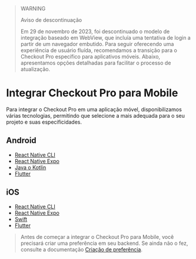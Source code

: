 > WARNING
>
> Aviso de descontinuação
> 
> Em 29 de novembro de 2023, foi descontinuado o modelo de integração baseado em WebView, que incluía uma tentativa de login a partir de um navegador embutido. Para seguir oferecendo uma experiência de usuário fluída, recomendamos a transição para o Checkout Pro específico para aplicativos móveis. Abaixo, apresentamos opções detalhadas para facilitar o processo de atualização. 

# Integrar Checkout Pro para Mobile

Para integrar o Checkout Pro em uma aplicação móvel, disponibilizamos várias tecnologias, permitindo que selecione a mais adequada para o seu projeto e suas especificidades.

## Android

* [React Native CLI](/developers/pt/docs/checkout-pro/integrate-checkout-pro/mobile/android/reactnative-cli)
* [React Native Expo](/developers/pt/docs/checkout-pro/integrate-checkout-pro/mobile/android/reactnative-expo-go)
* [Java o Kotlin](/developers/pt/docs/checkout-pro/integrate-checkout-pro/mobile/android/java-kotlin)
* [Flutter](/developers/pt/docs/checkout-pro/integrate-checkout-pro/mobile/android/flutter)

## iOS

* [React Native CLI](/developers/pt/docs/checkout-pro/integrate-checkout-pro/mobile/ios/reactnative-cli)
* [React Native Expo](/developers/pt/docs/checkout-pro/integrate-checkout-pro/mobile/ios/reactnative-expo-go)
* [Swift](/developers/pt/docs/checkout-pro/integrate-checkout-pro/mobile/ios/swift)
* [Flutter](/developers/pt/docs/checkout-pro/integrate-checkout-pro/mobile/ios/flutter)

> Antes de começar a integrar o Checkout Pro para Mobile, você precisará criar uma preferência em seu backend. Se ainda não o fez, consulte a documentação [Criação de preferência](/developers/pt/docs/checkout-pro/integrate-preferences).